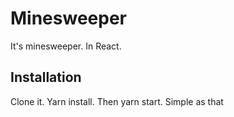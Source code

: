 # Minesweeper

It's minesweeper. In React.

## Installation

Clone it. Yarn install. Then yarn start. Simple as that
